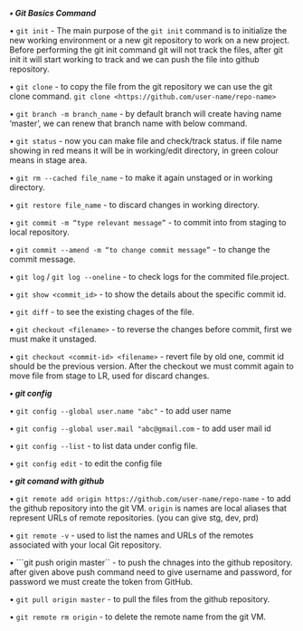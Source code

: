 ***• Git Basics Command***

• ```git init``` - The main purpose of the ```git init``` command is to initialize the new working environment or a new git repository to work on a new project. Before performing the git init command git will not track the files, after git init it will start working to track and we can push the file into github repository.

• ```git clone``` - to copy the file from the git repository we can use the git clone command. ```git clone <https://github.com/user-name/repo-name>```

• ```git branch -m branch_name``` - by default branch will create having name ‘master’, we can renew that branch name with below command.

• ```git status``` - now you can make file and check/track status. if file name showing in red means it will be in working/edit directory, in green colour means in stage area.

• ```git rm --cached file_name``` - to make it again unstaged or in working directory.

• ```git restore file_name``` - to discard changes in working directory.

• ```git commit -m “type relevant message”``` - to commit into from staging to local repository.

• ```git commit --amend -m “to change commit message”``` - to change the commit message.

• ```git log``` / ```git log --oneline``` - to check logs for the commited file.project.

• ```git show <commit_id>``` - to show the details about the specific commit id.

• ```git diff``` - to see the existing chages of the file.

• ```git checkout <filename>``` - to reverse the changes before commit, first we must make it unstaged.

• ```git checkout <commit-id> <filename>``` - revert file by old one, commit id should be the previous version. After the checkout we must commit again to move file from stage to LR, used for discard changes.


***• git config***

• ```git config --global user.name "abc"``` - to add user name

• ```git config --global user.mail "abc@gmail.com``` - to add user mail id

• ```git config --list``` - to list data under config file.

•  ```git config edit``` - to edit the config file


***• git comand with github***

• ```git remote add origin https://github.com/user-name/repo-name``` - to add the github repository into the git VM. ```origin``` is names are local aliases that represent URLs of remote repositories. (you can give stg, dev, prd)

• ```git remote -v``` - used to list the names and URLs of the remotes associated with your local Git repository.

• ```git push origin master`` - to push the chnages into the github repository. after given above push command need to give username and password, for password we must create the token from GitHub.

• ```git pull origin master``` - to pull the files from the github repository.

• ```git remote rm origin``` - to delete the remote name from the git VM.






